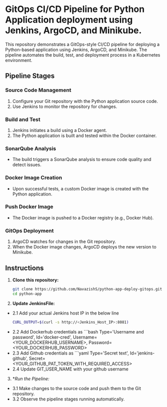 # GitOps CI/CD Pipeline for Python Application deployment using Jenkins, ArgoCD, and Minikube.

This repository demonstrates a GitOps-style CI/CD pipeline for deploying a Python-based application using Jenkins, ArgoCD, and Minikube. The pipeline automates the build, test, and deployment process in a Kubernetes environment.


## Pipeline Stages

### Source Code Management

1. Configure your Git repository with the Python application source code.
2. Use Jenkins to monitor the repository for changes.

### Build and Test

1. Jenkins initiates a build using a Docker agent.
2. The Python application is built and tested within the Docker container.

### SonarQube Analysis

- The build triggers a SonarQube analysis to ensure code quality and detect issues.

### Docker Image Creation

- Upon successful tests, a custom Docker image is created with the Python application.

### Push Docker Image

- The Docker image is pushed to a Docker registry (e.g., Docker Hub).

### GitOps Deployment

1. ArgoCD watches for changes in the Git repository.
2. When the Docker image changes, ArgoCD deploys the new version to Minikube.

## Instructions

1. **Clone this repository:**

   ```bash
   git clone https://github.com/NavazishS/python-app-deploy-gitops.git
   cd python-app
2. **Update JenkinsFile:**
 
- 2.1 Add your actual Jenkins host IP in the below line
    ```bash
    CURL_OUTPUT=$(curl -s http://<Jenkins_Host_IP>:8081)
- 2.2 Add Dockerhub credentials as ```bash Type='Username and password', Id='docker-cred', Username=<YOUR_DOCKERHUB_USERNAME>, Password=<YOUR_DOCKERHUB_PASSWORD> 
- 2.3 Add Github credentials as ```yaml Type='Secret text', Id='jenkins-github', Secret=<YOUR_GITHUB_PAT_TOKEN_WITH_REQUIRED_ACCESS>
- 2.4 Update GIT_USER_NAME  with your github username 


3. **Run the Pipeline:*

- 3.1 Make changes to the source code and push them to the Git repository.
- 3.2 Observe the pipeline stages running automatically.
